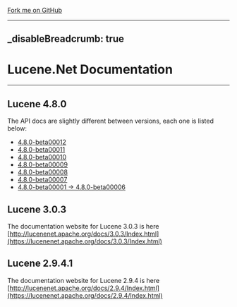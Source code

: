 <span id="forkongithub"><a href="https://github.com/apache/lucenenet">Fork me on GitHub</a></span>

---
_disableBreadcrumb: true
---

Lucene.Net Documentation
===============

---------------

## Lucene 4.8.0

The API docs are slightly different between versions, each one is listed below:

* [4.8.0-beta00012](https://lucenenet.apache.org/docs/4.8.0-beta00012/)
* [4.8.0-beta00011](https://lucenenet.apache.org/docs/4.8.0-beta00011/)
* [4.8.0-beta00010](https://lucenenet.apache.org/docs/4.8.0-beta00010/)
* [4.8.0-beta00009](https://lucenenet.apache.org/docs/4.8.0-beta00009/)
* [4.8.0-beta00008](https://lucenenet.apache.org/docs/4.8.0-beta00008/)
* [4.8.0-beta00007](https://lucenenet.apache.org/docs/4.8.0-beta00007/)
* [4.8.0-beta00001 -> 4.8.0-beta00006](https://lucenenet.apache.org/docs/4.8.0-beta00005/)

## Lucene 3.0.3

The documentation website for Lucene 3.0.3 is here [http://lucenenet.apache.org/docs/3.0.3/Index.html](https://lucenenet.apache.org/docs/3.0.3/Index.html)

## Lucene 2.9.4.1

The documentation website for Lucene 2.9.4 is here [http://lucenenet.apache.org/docs/2.9.4/Index.html](https://lucenenet.apache.org/docs/2.9.4/Index.html)
